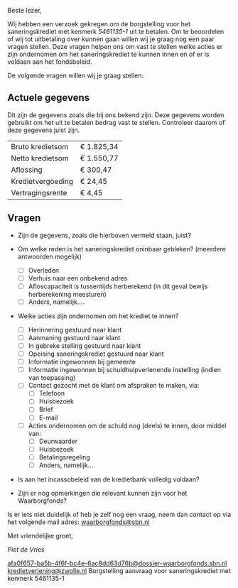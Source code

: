 Beste lezer,

Wij hebben een verzoek gekregen om de borgstelling voor het saneringskrediet met kenmerk *5461135-1* uit te betalen. Om te beoordelen of wij tot uitbetaling over kunnen gaan willen wij je graag nog een paar vragen stellen. Deze vragen helpen ons om vast te stellen welke acties er zijn ondernomen om het saneringskrediet te kunnen innen en of er is voldaan aan het fondsbeleid. 

De volgende vragen willen wij je graag stellen:

## Actuele gegevens

Dit zijn de gegevens zoals die bij ons bekend zijn. Deze gegevens worden gebruikt om het uit te betalen bedrag vast te stellen.
Controleer daarom of deze gegevens juist zijn.

|   |   |
| - | - |
| Bruto kredietsom | € 1.825,34 |
| Netto kredietsom | € 1.550,77 |
| Aflossing | € 300,47
| Kredietvergoeding | € 24,45 |
| Vertragingsrente | € 4,45 |

## Vragen

* Zijn de gegevens, zoals die hierboven vermeld staan, juist?
* Om welke reden is het saneringskrediet oninbaar gebleken? (meerdere antwoorden mogelijk)
    * [ ] Overleden
    * [ ] Verhuis naar een onbekend adres
    * [ ] Afloscapaciteit is tussentijds herberekend (in dit geval bewijs herberekening meesturen)
    * [ ] Anders, namelijk....
* Welke acties zijn ondernomen om het krediet te innen?
    * [ ] Herinnering gestuurd naar klant
    * [ ] Aanmaning gestuurd naar klant
    * [ ] In gebreke stelling gestuurd naar klant
    * [ ] Opeising saneringskrediet gestuurd naar klant
    * [ ] Informatie ingewonnen bij gemeente
    * [ ] Informatie ingewonnen bij schuldhulpverlenende instelling (indien van toepassing)
    * [ ] Contact gezocht met de klant om afspraken te maken, via:
        * [ ] Telefoon
        * [ ] Huisbezoek
        * [ ] Brief
        * [ ] E-mail
    * [ ] Acties ondernomen om de schuld nog (deels) te innen, door middel van:
        * [ ] Deurwaarder
        * [ ] Huisbezoek
        * [ ] Betalingsregeling
        * [ ] Anders, namelijk...
* Is aan het incassobeleid van de kredietbank volledig voldaan?

* Zijn er nog opmerkingen die relevant kunnen zijn voor het Waarborgfonds?

Is er iets niet duidelijk of heb je zelf nog een vraag, neem dan contact op via het volgende mail adres: waarborgfonds@sbn.nl

Met vriendelijke groet,

*Piet de Vries*

<from>afa0f657-ba5b-4f6f-bc4e-6ac8dd63d76b@dossier-waarborgfonds.sbn.nl</from>
<to>kredietverlening@zwolle.nl</to>
<subject>Borgstelling aanvraag voor saneringskrediet met kenmerk 5461135-1</subject>
